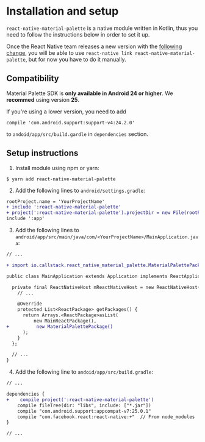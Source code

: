# Installation and setup

`react-native-material-palette` is a native module written in Kotlin, thus you need to follow the instructions below in order to set it up.

Once the React Native team releases a new version with the [following change](https://github.com/facebook/react-native/commit/d666f30665e4cd336e1a1017954447f486a3e8ce), you will be able to use `react-native link react-native-material-palette`, but for now you have to do it manually.

## Compatibility

Material Palette SDK is __only available in Android 24 or higher__. We __recommed__ using version __25__.

If you're using a lower version, you need to add
```
compile 'com.android.support:support-v4:24.2.0'
```
to `andoid/app/src/build.gardle` in `dependencies` section.

## Setup instructions

1. Install module using npm or yarn:
```
$ yarn add react-native-material-palette
```

2. Add the following lines to `android/settings.gradle`:
```diff
rootProject.name = 'YourProjectName'
+ include ':react-native-material-palette'
+ project(':react-native-material-palette').projectDir = new File(rootProject.projectDir, '../node_modules/react-native-material-palette/android')
include ':app'
```

3. Add the following lines to `android/app/src/main/java/com/<YourProjectName>/MainApplication.java`:
```diff
// ...

+ import io.callstack.react_native_material_palette.MaterialPalettePackage;

public class MainApplication extends Application implements ReactApplication {

  private final ReactNativeHost mReactNativeHost = new ReactNativeHost(this) {
    // ...

    @Override
    protected List<ReactPackage> getPackages() {
      return Arrays.<ReactPackage>asList(
          new MainReactPackage(),
+          new MaterialPalettePackage()
      );
    }
  };

  // ...
}

```

4. Add the following line to `andoid/app/src/build.gradle`:
```diff
// ...

dependencies {
+    compile project(':react-native-material-palette')
    compile fileTree(dir: "libs", include: ["*.jar"])
    compile "com.android.support:appcompat-v7:25.0.1"
    compile "com.facebook.react:react-native:+"  // From node_modules
}

// ...
```
